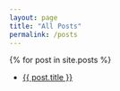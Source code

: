 ```yaml
---
layout: page
title: "All Posts"
permalink: /posts
---
```


{% for post in site.posts %}
- [{{ post.title }}](post.url)
</ul>
